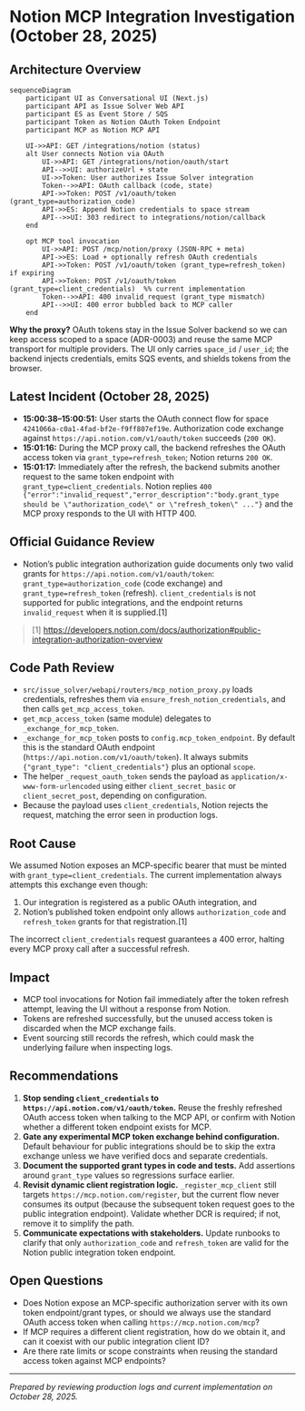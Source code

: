 # Notion MCP Integration Investigation (October 28, 2025)

## Architecture Overview

```mermaid
sequenceDiagram
    participant UI as Conversational UI (Next.js)
    participant API as Issue Solver Web API
    participant ES as Event Store / SQS
    participant Token as Notion OAuth Token Endpoint
    participant MCP as Notion MCP API

    UI->>API: GET /integrations/notion (status)
    alt User connects Notion via OAuth
        UI->>API: GET /integrations/notion/oauth/start
        API-->>UI: authorizeUrl + state
        UI->>Token: User authorizes Issue Solver integration
        Token-->>API: OAuth callback (code, state)
        API->>Token: POST /v1/oauth/token (grant_type=authorization_code)
        API->>ES: Append Notion credentials to space stream
        API-->>UI: 303 redirect to integrations/notion/callback
    end

    opt MCP tool invocation
        UI->>API: POST /mcp/notion/proxy (JSON-RPC + meta)
        API->>ES: Load + optionally refresh OAuth credentials
        API->>Token: POST /v1/oauth/token (grant_type=refresh_token) if expiring
        API->>Token: POST /v1/oauth/token (grant_type=client_credentials)  %% current implementation
        Token-->>API: 400 invalid_request (grant_type mismatch)
        API-->>UI: 400 error bubbled back to MCP caller
    end
```

**Why the proxy?** OAuth tokens stay in the Issue Solver backend so we can keep access scoped to a space (ADR-0003) and reuse the same MCP transport for multiple providers. The UI only carries `space_id` / `user_id`; the backend injects credentials, emits SQS events, and shields tokens from the browser.

## Latest Incident (October 28, 2025)
- **15:00:38–15:00:51:** User starts the OAuth connect flow for space `4241066a-c0a1-4fad-bf2e-f9ff807ef19e`. Authorization code exchange against `https://api.notion.com/v1/oauth/token` succeeds (`200 OK`).
- **15:01:16:** During the MCP proxy call, the backend refreshes the OAuth access token via `grant_type=refresh_token`; Notion returns `200 OK`.
- **15:01:17:** Immediately after the refresh, the backend submits another request to the same token endpoint with `grant_type=client_credentials`. Notion replies `400 {"error":"invalid_request","error_description":"body.grant_type should be \"authorization_code\" or \"refresh_token\" ..."}` and the MCP proxy responds to the UI with HTTP 400.

## Official Guidance Review
- Notion’s public integration authorization guide documents only two valid grants for `https://api.notion.com/v1/oauth/token`: `grant_type=authorization_code` (code exchange) and `grant_type=refresh_token` (refresh). `client_credentials` is not supported for public integrations, and the endpoint returns `invalid_request` when it is supplied.[1]

> [1] https://developers.notion.com/docs/authorization#public-integration-authorization-overview

## Code Path Review
- `src/issue_solver/webapi/routers/mcp_notion_proxy.py` loads credentials, refreshes them via `ensure_fresh_notion_credentials`, and then calls `get_mcp_access_token`.
- `get_mcp_access_token` (same module) delegates to `_exchange_for_mcp_token`.
- `_exchange_for_mcp_token` posts to `config.mcp_token_endpoint`. By default this is the standard OAuth endpoint (`https://api.notion.com/v1/oauth/token`). It always submits `{"grant_type": "client_credentials"}` plus an optional `scope`.
- The helper `_request_oauth_token` sends the payload as `application/x-www-form-urlencoded` using either `client_secret_basic` or `client_secret_post`, depending on configuration.
- Because the payload uses `client_credentials`, Notion rejects the request, matching the error seen in production logs.

## Root Cause
We assumed Notion exposes an MCP-specific bearer that must be minted with `grant_type=client_credentials`. The current implementation always attempts this exchange even though:
1. Our integration is registered as a public OAuth integration, and
2. Notion’s published token endpoint only allows `authorization_code` and `refresh_token` grants for that registration.[1]

The incorrect `client_credentials` request guarantees a 400 error, halting every MCP proxy call after a successful refresh.

## Impact
- MCP tool invocations for Notion fail immediately after the token refresh attempt, leaving the UI without a response from Notion.
- Tokens are refreshed successfully, but the unused access token is discarded when the MCP exchange fails.
- Event sourcing still records the refresh, which could mask the underlying failure when inspecting logs.

## Recommendations
1. **Stop sending `client_credentials` to `https://api.notion.com/v1/oauth/token`.** Reuse the freshly refreshed OAuth access token when talking to the MCP API, or confirm with Notion whether a different token endpoint exists for MCP.
2. **Gate any experimental MCP token exchange behind configuration.** Default behaviour for public integrations should be to skip the extra exchange unless we have verified docs and separate credentials.
3. **Document the supported grant types in code and tests.** Add assertions around `grant_type` values so regressions surface earlier.
4. **Revisit dynamic client registration logic.** `_register_mcp_client` still targets `https://mcp.notion.com/register`, but the current flow never consumes its output (because the subsequent token request goes to the public integration endpoint). Validate whether DCR is required; if not, remove it to simplify the path.
5. **Communicate expectations with stakeholders.** Update runbooks to clarify that only `authorization_code` and `refresh_token` are valid for the Notion public integration token endpoint.

## Open Questions
- Does Notion expose an MCP-specific authorization server with its own token endpoint/grant types, or should we always use the standard OAuth access token when calling `https://mcp.notion.com/mcp`?
- If MCP requires a different client registration, how do we obtain it, and can it coexist with our public integration client ID?
- Are there rate limits or scope constraints when reusing the standard access token against MCP endpoints?

---
*Prepared by reviewing production logs and current implementation on October 28, 2025.*
